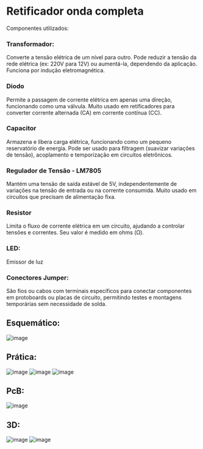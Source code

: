 # Retificador onda completa

Componentes utilizados:
### Transformador:
Converte a tensão elétrica de um nível para outro. Pode reduzir a tensão da rede elétrica (ex: 220V para 12V) ou aumentá-la, dependendo da aplicação. Funciona por indução eletromagnética.

### Diodo
Permite a passagem de corrente elétrica em apenas uma direção, funcionando como uma válvula. Muito usado em retificadores para converter corrente alternada (CA) em corrente contínua (CC).

### Capacitor
Armazena e libera carga elétrica, funcionando como um pequeno reservatório de energia. Pode ser usado para filtragem (suavizar variações de tensão), acoplamento e temporização em circuitos eletrônicos.

### Regulador de Tensão - LM7805
Mantém uma tensão de saída estável de 5V, independentemente de variações na tensão de entrada ou na corrente consumida. Muito usado em circuitos que precisam de alimentação fixa.

### Resistor
Limita o fluxo de corrente elétrica em um circuito, ajudando a controlar tensões e correntes. Seu valor é medido em ohms (Ω).

### LED:
Emissor de luz

### Conectores Jumper:
São fios ou cabos com terminais específicos para conectar componentes em protoboards ou placas de circuito, permitindo testes e montagens temporárias sem necessidade de solda.


## Esquemático:
![image](https://github.com/user-attachments/assets/d2988d58-ce88-4032-a87a-c69f43d55985)

## Prática:
![image](https://github.com/user-attachments/assets/e67626eb-0345-46b6-922f-20f38a4ef90b)
![image](https://github.com/user-attachments/assets/976edcc4-9de9-4341-bf30-8484d30ce3f8)
![image](https://github.com/user-attachments/assets/69d45d6d-48e4-4e1e-953b-f845e2decb7e)


## PcB:
![image](https://github.com/user-attachments/assets/b099d23e-6e01-4b4d-8c19-561b2034f7a3)

## 3D:
![image](https://github.com/user-attachments/assets/6ec56372-d491-4606-b210-12e8b1849709)
![image](https://github.com/user-attachments/assets/e5a3acbe-c877-453e-bcc6-39f4410ae05b)


